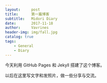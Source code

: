 ```yaml
---
layout:     post
title:      第一篇博客
subtitle:   Midori Diary
date:       2017-11-18
author:     Vavrines
header-img: img/fall.jpg
catalog: true
tags:
    - General
    - Diary
--- 
```


今天利用 GitHub Pages 和 Jekyll 搭建了这个博客。

以后在这里写文字和发照片，做一些分享与交流。

